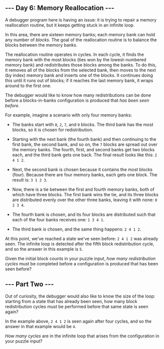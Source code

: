 ## --- Day 6: Memory Reallocation --- ##

A debugger program here is having an issue: it is trying to repair a
memory reallocation routine, but it keeps getting stuck in an infinite
loop.

In this area, there are sixteen memory banks; each memory bank can hold
any number of *blocks*. The goal of the reallocation routine is to
balance the blocks between the memory banks.

The reallocation routine operates in cycles. In each cycle, it finds
the memory bank with the most blocks (ties won by the lowest-numbered
memory bank) and redistributes those blocks among the banks. To do
this, it removes all of the blocks from the selected bank, then moves
to the next (by index) memory bank and inserts one of the blocks. It
continues doing this until it runs out of blocks; if it reaches the
last memory bank, it wraps around to the first one.

The debugger would like to know how many redistributions can be done
before a blocks-in-banks configuration is produced that *has been seen
before*.

For example, imagine a scenario with only four memory banks:

  * The banks start with `0`, `2`, `7`, and `0` blocks. The third bank
    has the most blocks, so it is chosen for redistribution.

  * Starting with the next bank (the fourth bank) and then continuing
    to the first bank, the second bank, and so on, the `7` blocks are
    spread out over the memory banks. The fourth, first, and second
    banks get two blocks each, and the third bank gets one back. The
    final result looks like this: `2 4 1 2`.

  * Next, the second bank is chosen because it contains the most blocks
    (four). Because there are four memory banks, each gets one block.
    The result is: `3 1 2 3`.

  * Now, there is a tie between the first and fourth memory banks, both
    of which have three blocks. The first bank wins the tie, and its
    three blocks are distributed evenly over the other three banks,
    leaving it with none: `0 2 3 4`.

  * The fourth bank is chosen, and its four blocks are distributed such
    that each of the four banks receives one: `1 3 4 1`.

  * The third bank is chosen, and the same thing happens: `2 4 1 2`.

At this point, we've reached a state we've seen before: `2 4 1 2` was
already seen. The infinite loop is detected after the fifth block
redistribution cycle, and so the answer in this example is `5`.

Given the initial block counts in your puzzle input, *how many
redistribution cycles* must be completed before a configuration is
produced that has been seen before?

## --- Part Two --- ##

Out of curiosity, the debugger would also like to know the size of the
loop: starting from a state that has already been seen, how many block
redistribution cycles must be performed before that same state is seen
again?

In the example above, `2 4 1 2` is seen again after four cycles, and so
the answer in that example would be `4`.

*How many cycles* are in the infinite loop that arises from the
configuration in your puzzle input?

